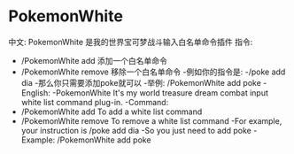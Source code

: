 # PokemonWhite
中文:
PokemonWhite 是我的世界宝可梦战斗输入白名单命令插件
指令:
- /PokemonWhite add <command>  添加一个白名单命令
- /PokemonWhite remove <command> 移除一个白名单命令
-例如你的指令是:
-/poke add dia
-那么你只需要添加poke就可以
-举例: /PokemonWhite add poke
-English:
-PokemonWhite It's my world treasure dream combat input white list command plug-in.
-Command:
- /PokemonWhite add <command> To add a white list command
- /PokemonWhite remove <command> To remove a white list command
-For example, your instruction is /poke add dia
-So you just need to add poke
-Example: /PokemonWhite add poke
